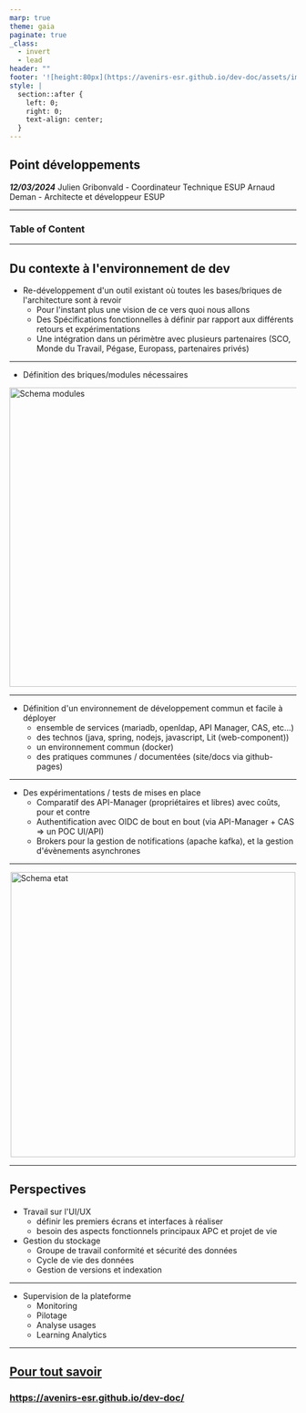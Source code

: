 ```yaml
---
marp: true
theme: gaia
paginate: true
_class:
  - invert
  - lead
header: ""
footer: '![height:80px](https://avenirs-esr.github.io/dev-doc/assets/images/avenir-esr-logo_medium.jpg) ![height:80px](https://www.esup-portail.org/sites/default/files/logo-esupportail_1.png)'
style: |
  section::after {
    left: 0;
    right: 0;
    text-align: center;
  }
---
```


<style>
  :root {
    #--color-background: #ddd;
    #--color-background-code: #ccc;
    --color-background-paginate: rgba(128, 128, 128, 0.05);
    #--color-foreground: #345;
    --color-highlight: #f96;
    --color-highlight-hover: #aaf;
    --color-highlight-heading: #99c;
    --color-header: #fff;
    --color-header-shadow: transparent;
  }
  footer {
    height: 100px;
    display:grid;
    grid-template-columns: repeat(2, 1fr);
    grid-template-rows:100%;
  }
  footer img:nth-of-type(2) {
    grid-column: 4;
    background-color: #fff;
  }
</style>

## Point développements

***12/03/2024***
Julien Gribonvald - Coordinateur Technique ESUP
Arnaud Deman - Architecte et développeur ESUP

---
### Table of Content
<!--ts-->
<!--te-->


---

## Du contexte à l'environnement de dev

* Re-développement d'un outil existant où toutes les bases/briques de l'architecture sont à revoir
  * Pour l'instant plus une vision de ce vers quoi nous allons
  * Des Spécifications fonctionnelles à définir par rapport aux différents retours et expérimentations
  * Une intégration dans un périmètre avec plusieurs partenaires (SCO, Monde du Travail, Pégase, Europass, partenaires privés)

---
<!--
header: Du contexte à l'environnement de dev
-->

* Définition des briques/modules nécessaires

<style scoped type="text/css">
  img[alt="Schema modules"] {
    width: 525px;
    margin-left: auto;
    margin-right: auto;
    display: block;
  }
</style>

![Schema modules](https://avenirs-esr.github.io/dev-doc/assets/images/building-blocks.svg)

---

* Définition d'un environnement de développement commun et facile à déployer
  * ensemble de services (mariadb, openldap, API Manager, CAS, etc...)
  * des technos (java, spring, nodejs, javascript, Lit (web-component))
  * un environnement commun (docker)
  * des pratiques communes / documentées (site/docs via github-pages)

---

* Des expérimentations / tests de mises en place
  * Comparatif des API-Manager (propriétaires et libres) avec coûts, pour et contre
  * Authentification avec OIDC de bout en bout (via API-Manager + CAS => un POC UI/API)
  * Brokers pour la gestion de notifications (apache kafka), et la gestion d'évènements asynchrones

---

![Schema etat](https://avenirs-esr.github.io/dev-doc/assets/images/arch.svg)

<style scoped>
  img[alt="Schema etat"] {
    width: 500px;
    margin-left: auto;
    margin-right: auto;
    display: block;
  }
</style>

---
<!--
header: ''
-->
## Perspectives

* Travail sur l'UI/UX
  * définir les premiers écrans et interfaces à réaliser
  * besoin des aspects fonctionnels principaux APC et projet de vie
* Gestion du stockage
  * Groupe de travail conformité et sécurité des données
  * Cycle de vie des données
  * Gestion de versions et indexation

---
<!--
header: Perspectives
-->
* Supervision de la plateforme
  * Monitoring
  * Pilotage
  * Analyse usages
  * Learning Analytics

---
<!--
header: Ressources
-->
## [Pour tout savoir](https://avenirs-esr.github.io/dev-doc/)

### https://avenirs-esr.github.io/dev-doc/
